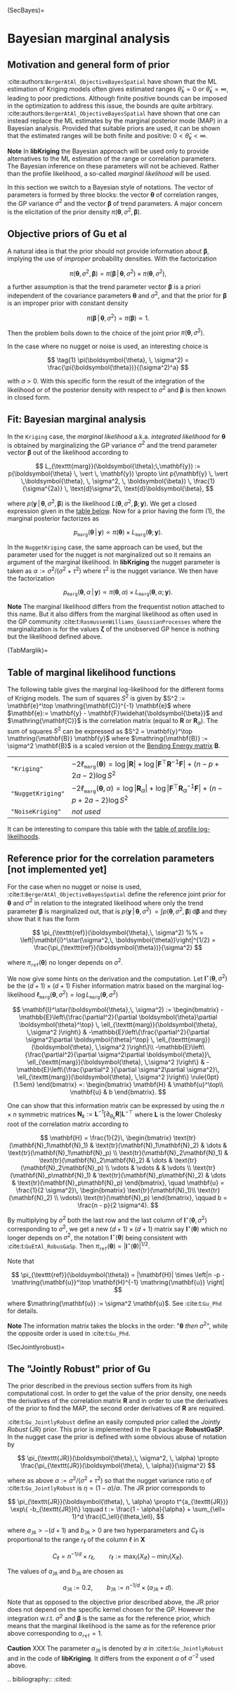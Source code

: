 
(SecBayes)=
# Bayesian marginal analysis

## Motivation and general form of prior

:cite:authors:`BergerAtAl_ObjectiveBayesSpatial` have shown that the
ML estimation of Kriging models often gives estimated ranges
$\widehat{\theta}_k = 0$ or $\widehat{\theta}_k = \infty$, leading to
poor predictions. Although finite positive bounds can be imposed in
the optimization to address this issue, the bounds are quite
arbitrary. :cite:authors:`BergerAtAl_ObjectiveBayesSpatial` have shown
that one can instead replace the ML estimates by the marginal
posterior mode (MAP) in a Bayesian analysis. Provided that suitable
priors are used, it can be shown that the estimated ranges will be
both finite and positive: $0 < \widehat{\theta}_k < \infty$.

**Note**  In **libKriging** the Bayesian approach will be used only to provide
  alternatives to the ML estimation of the range or correlation
  parameters.  The Bayesian inference on these parameters will not be
  achieved. Rather than the profile likelihood, a so-called
  *marginal likelihood* will be used.

In this section we switch to a Bayesian style of notations. The vector
of parameters is formed by three blocks: the vector $\boldsymbol{\theta}$ of
correlation ranges, the GP variance $\sigma^2$ and the vector
$\boldsymbol{\beta}$ of trend parameters. A major concern is the elicitation
of the prior density $\pi(\boldsymbol{\theta}, \, \sigma^2, \,\boldsymbol{\beta})$.

## Objective priors of Gu et al

A natural idea is that the prior should not provide information about
$\boldsymbol{\beta}$, implying the use of *improper* probability
densities. With the factorization

$$
  \pi(\boldsymbol{\theta}, \, \sigma^2, \,\boldsymbol{\beta}) =
  \pi(\boldsymbol{\beta} \, \vert \, \boldsymbol{\theta}, \,\sigma^2) \times
  \pi(\boldsymbol{\theta}, \, \sigma^2),
$$

a further assumption is that the trend parameter vector $\boldsymbol{\beta}$
is a priori independent of the covariance parameters $\boldsymbol{\theta}$ and
$\sigma^2$, and that the prior for $\boldsymbol{\beta}$ is an improper prior
with constant density

$$
   \pi(\boldsymbol{\beta} \, \vert \, \boldsymbol{\theta}, \sigma^2)
        = \pi(\boldsymbol{\beta}) \propto 1.
$$

Then the problem boils down to the choice of the joint prior
$\pi(\boldsymbol{\theta}, \, \sigma^2)$. 

In the case where no nugget or noise is used, an interesting choice is

$$ 
  \tag{1}
  \pi(\boldsymbol{\theta}, \, \sigma^2) =
    \frac{\pi(\boldsymbol{\theta})}{(\sigma^2)^a}
$$

with $a >0$. With this specific form the result of the integration of
the likelihood or of the posterior density with respect to $\sigma^2$
and $\boldsymbol{\beta}$ is then known in closed form.  

## Fit: Bayesian marginal analysis

In the `Kriging` case, the *marginal likelihood*
a.k.a. *integrated likelihood* for $\boldsymbol{\theta}$ is obtained by
marginalizing the GP variance $\sigma^2$ and the trend parameter
vector $\boldsymbol{\beta}$ out of the likelihood according to

$$
  L_{\texttt{marg}}(\boldsymbol{\theta};\,\mathbf{y}) := 
  p(\boldsymbol{\theta} \, \vert \, \mathbf{y}) \propto \int
  p(\mathbf{y} \, \vert \,\boldsymbol{\theta}, \, \sigma^2, \, \boldsymbol{\beta}) \,
  \frac{1}{\sigma^{2a}} \,
  \text{d}\sigma^2\,
  \text{d}\boldsymbol{\beta},
$$

where $p(\mathbf{y} \, \vert \,\boldsymbol{\theta}, \, \sigma^2, \,
\boldsymbol{\beta})$ is the likelihood $L(\boldsymbol{\theta}, \,
\sigma^2, \, \boldsymbol{\beta};\, \mathbf{y})$. We get a closed
expression given in the [table below](TabMarglik).  Now for a prior
having the form (1), the marginal posterior factorizes as

$$
    p_{\texttt{marg}}(\boldsymbol{\theta}\,\vert \,\mathbf{y}) 
	\propto \pi(\boldsymbol{\theta}) \times  L_{\texttt{marg}}(\boldsymbol{\theta};\,\mathbf{y}).
$$

In the `NuggetKriging` case, the same approach can be used, but the
parameter used for the nugget is not marginalized out so it remains an
argument of the marginal likelihood. In **libKriging** the nugget
parameter is taken as $\alpha := \sigma^2 / (\sigma^2 + \tau^2)$ where
$\tau^2$ is the nugget variance. We then have the factorization

$$
    p_{\texttt{marg}}(\boldsymbol{\theta}, \, \alpha \,\vert \,\mathbf{y}) 
	\propto \pi(\boldsymbol{\theta},\,\alpha) \times  L_{\texttt{marg}}(\boldsymbol{\theta},\,\alpha;\,\mathbf{y}).
$$


**Note** The marginal likelihood differs from the frequentist notion
  attached to this name. But it also differs from the marginal
  likelihood as often used in the GP community
  :cite:t:`RasmussenWilliams_GaussianProcesses` where the
  marginalization is for the values $\boldsymbol{\zeta}$ of the
  unobserved GP hence is nothing but the likelihood defined above.

(TabMarglik)=
## Table of marginal likelihood functions

The following table gives the marginal log-likelihood for the
different forms of Kriging models. The sum of squares $S^2$ is given
by $S^2 := \mathbf{e}^\top \mathring{\mathbf{C}}^{-1} \mathbf{e}$
where $\mathbf{e}:= \mathbf{y} -
\mathbf{F}\widehat{\boldsymbol{\beta}}$ and $\mathring{\mathbf{C}}$ is
the correlation matrix (equal to $\mathbf{R}$ or
$\mathbf{R}_\alpha$). The sum of squares $S^2$ can be expressed as
$S^2 = \mathbf{y}^\top \mathring{\mathbf{B}} \mathbf{y}$ where
$\mathring{\mathbf{B}} := \sigma^2 \mathbf{B}$ is a scaled version ot
the [Bending Energy matrix](SecBending) $\mathbf{B}$.


|   |   |
|:--|:--|
| `"Kriging"` | $-2 \ell_{\texttt{marg}}(\boldsymbol{\theta}) = \log \lvert\mathbf{R}\rvert + \log\lvert \mathbf{F}^\top \mathbf{R}^{-1}\mathbf{F}\rvert + (n - p + 2a - 2) \log S^2$  |
| `"NuggetKriging"` | $-2 \ell_{\texttt{marg}}(\boldsymbol{\theta}, \, \alpha) = \log \lvert\mathbf{R}_\alpha\rvert + \log\lvert \mathbf{F}^\top \mathbf{R}_\alpha^{-1}\mathbf{F}\rvert + (n - p + 2a -2) \log S^2$ |
| `"NoiseKriging"` | *not used*  |


It can be interesting to compare this table with the [table of profile
log-likelihoods](TabProflik). 



## Reference prior for the correlation parameters [not implemented yet]

For the case when no nugget or noise is used,
:cite:t:`BergerAtAl_ObjectiveBayesSpatial` define the reference joint
prior for $\boldsymbol{\theta}$ and $\sigma^2$ in relation to the
integrated likelihood where only the trend parameter
$\boldsymbol{\beta}$ is marginalized out, that is $p(\mathbf{y} \,
\vert \,\boldsymbol{\theta}, \, \sigma^2) \, = \int
p(\boldsymbol{\theta}, \, \sigma^2, \, \boldsymbol{\beta}) \,
\text{d}\boldsymbol{\beta}$ and they show that it has the form

$$
  \pi_{\texttt{ref}}(\boldsymbol{\theta},\, \sigma^2) %% = \left|\mathbf{I}^\star(\sigma^2,\, \boldsymbol{\theta})\right|^{1/2}
  = \frac{\pi_{\texttt{ref}}(\boldsymbol{\theta})}{\sigma^2}
$$

where $\pi_{\texttt{ref}}(\boldsymbol{\theta})$ no longer depends on $\sigma^2$.

We now give some hints on the derivation and the computation. Let
$\mathbf{I}^\star(\boldsymbol{\theta},\,\sigma^2)$ be the $(d+1) \times (d+1)$
Fisher information matrix based on the marginal log-likelihood
$\ell_{\texttt{marg}}(\boldsymbol{\theta},\,\sigma^2) = \log
L_{\texttt{marg}}(\boldsymbol{\theta},\,\sigma^2)$

$$
  \mathbf{I}^\star(\boldsymbol{\theta},\, \sigma^2) := 
  \begin{bmatrix}
    -\mathbb{E}\left\{\frac{\partial^2}{\partial \boldsymbol{\theta}\partial \boldsymbol{\theta}^\top}
      \,
      \ell_{\texttt{marg}}(\boldsymbol{\theta}, \,\sigma^2 )\right\}
    & -\mathbb{E}\left\{\frac{\partial^2}{\partial \sigma^2\partial \boldsymbol{\theta}^\top}
      \,
      \ell_{\texttt{marg}}(\boldsymbol{\theta}, \,\sigma^2 )\right\}\\
    -\mathbb{E}\left\{\frac{\partial^2}{\partial \sigma^2\partial \boldsymbol{\theta}}\,
      \ell_{\texttt{marg}}(\boldsymbol{\theta}, \,\sigma^2 )\right\}
    & -\mathbb{E}\left\{\frac{\partial^2 }{\partial \sigma^2\partial \sigma^2}\,
      \ell_{\texttt{marg}}(\boldsymbol{\theta}, \,\sigma^2 )\right\}
    \rule{0pt}{1.5em}
  \end{bmatrix} =:
  \begin{bmatrix}
    \mathbf{H} & \mathbf{u}^\top\\
    \mathbf{u} & b
  \end{bmatrix}.
$$

One can show that this information matrix can be expressed by using
the $n \times n$ symmetric matrices $\mathbf{N}_k := \mathbf{L}^{-1}
\left[\partial_{\theta_k} \mathbf{R}\right] \mathbf{L}^{-\top}$ where
$\mathbf{L}$ is the lower Cholesky root of the correlation matrix
according to

$$
  \mathbf{H} = \frac{1}{2}\,
  \begin{bmatrix}
    \text{tr}(\mathbf{N}_1\mathbf{N}_1)   & \text{tr}(\mathbf{N}_1\mathbf{N}_2)
    & \dots & \text{tr}(\mathbf{N}_1\mathbf{N}_p) \\
    \text{tr}(\mathbf{N}_2\mathbf{N}_1)   & \text{tr}(\mathbf{N}_2\mathbf{N}_2)
    & \dots & \text{tr}(\mathbf{N}_2\mathbf{N}_p) \\
    \vdots  & \vdots  & &  \vdots \\
    \text{tr}(\mathbf{N}_p\mathbf{N}_1)   & \text{tr}(\mathbf{N}_p\mathbf{N}_2)
    & \dots & \text{tr}(\mathbf{N}_p\mathbf{N}_p) 
  \end{bmatrix}, \quad
  \mathbf{u} = \frac{1}{2 \sigma^2}\,
  \begin{bmatrix}
    \text{tr}(\mathbf{N}_1)\\
    \text{tr}(\mathbf{N}_2) \\
    \vdots\\
    \text{tr}(\mathbf{N}_p) 
  \end{bmatrix}, \qquad
  b = \frac{n - p}{2 \sigma^4}.
$$

By multiplying by $\sigma^2$ both the last row and the last column of
$\mathbf{I}^\star(\boldsymbol{\theta}, \, \sigma^2)$ corresponding to $\sigma^2$,
we get a new $(d+1) \times (d+1)$ matrix say
$\mathbf{I}^\star(\boldsymbol{\theta})$ which no longer depends on $\sigma^2$, the
notation $\mathbf{I}^\star(\boldsymbol{\theta})$ being consistent
with :cite:t:`GuEtAl_RobusGaSp`. Then
$\pi_{\texttt{ref}}(\boldsymbol{\theta}) = \left| \mathbf{I}^\star(\boldsymbol{\theta})
\right|^{1/2}$.

Note that

$$
  \pi_{\texttt{ref}}(\boldsymbol{\theta}) = |\mathbf{H}| \times
  \left|n -p  - \mathring{\mathbf{u}}^\top \mathbf{H}^{-1} \mathring{\mathbf{u}} \right| 
$$

where $\mathring{\mathbf{u}} := \sigma^2 \mathbf{u}$. See :cite:t:`Gu_Phd`
for details.

**Note**   The information matrix takes the blocks in the order:
  "$\boldsymbol{\theta}$ *then* $\sigma^2$", while the opposite order is used
  in :cite:t:`Gu_Phd`.

(SecJointlyrobust)=
## The "Jointly Robust"  prior of Gu

The prior described in the previous section suffers from its high
computational cost. In order to get the value of the prior density,
one needs the derivatives of the correlation matrix $\mathbf{R}$ and in
order to use the derivatives of the prior to find the MAP, the second
order derivatives of $\mathbf{R}$ are required.

:cite:t:`Gu_JointlyRobust` define an easily computed prior called the
*Jointly Robust* (JR) prior. This prior is implemented in the R
package **RobustGaSP**. In the nugget case the prior is defined with some
obvious abuse of notation by

$$
  \pi_{\texttt{JR}}(\boldsymbol{\theta},\, \sigma^2, \, \alpha)  \propto
  \frac{\pi_{\texttt{JR}}(\boldsymbol{\theta}, \, \alpha)}{\sigma^2}
$$

where as above $\alpha := \sigma^2 / (\sigma^2 + \tau^2)$ so that the
nugget variance ratio $\eta$ of :cite:t:`Gu_JointlyRobust` is
$\eta = (1 - \alpha) / \alpha$. The JR prior corresponds to

$$
  \pi_{\texttt{JR}}(\boldsymbol{\theta}, \, \alpha)  \propto t^{a_{\texttt{JR}}}
  \exp\{ -b_{\texttt{JR}}t\} \qquad
  t :=  \frac{1 - \alpha}{\alpha} + \sum_{\ell= 1}^d \frac{C_\ell}{\theta_\ell},
$$

where $a_{\texttt{JR}}> -(d + 1)$ and $b_{\texttt{JR}} >0$ are two
hyperparameters and $C_\ell$ is proportional to the range $r_\ell$ of
the column $\ell$ in $\mathbf{X}$

$$
  C_\ell = n^{-1/d} \times r_\ell, \qquad r_\ell := \max_i\{X_{i\ell}\} -\min_i\{X_{i\ell}\}.
$$

The values of $a_{\texttt{JR}}$ and $b_{\texttt{JR}}$ are chosen as

$$
  a_{\texttt{JR}} := 0.2, \qquad b_{\texttt{JR}} := n^{-1/d} \times (a_{\texttt{JR}} + d).
$$

Note that as opposed to the objective prior described above, the JR
prior does not depend on the specific kernel chosen for the
GP. However the integration w.r.t.  $\sigma^2$ and $\boldsymbol{\beta}$ is the
same as for the reference prior, which means that the marginal
likelihood is the same as for the reference prior above corresponding
to $a_{\texttt{ref}} = 1$.

**Caution** XXX The parameter $a_{\texttt{JR}}$ is denoted by $a$ in
:cite:t:`Gu_JointlyRobust` and in the code of **libKriging**. It
differs from the exponent $a$ of $\sigma^{-2}$ used above.


.. bibliography::
   :cited:
